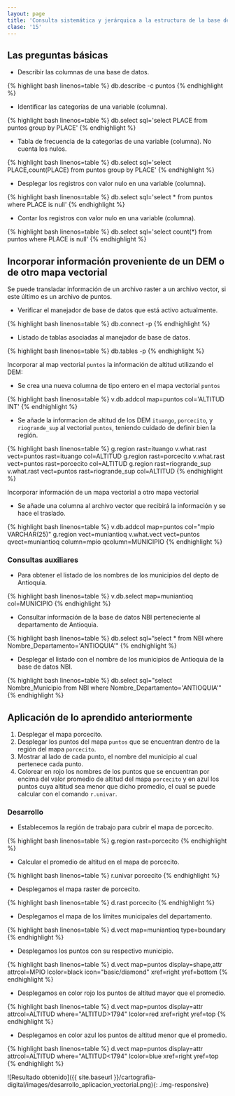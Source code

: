```yaml
---
layout: page
title: 'Consulta sistemática y jerárquica a la estructura de la base de datos de un mapa vectorial'
clase: '15'
---
```


Las preguntas básicas
---------------------

- Describir las columnas de una base de datos.

{% highlight bash linenos=table %}
db.describe -c puntos
{% endhighlight %}

- Identificar las categorías de una variable (columna).

{% highlight bash linenos=table %}
db.select sql='select PLACE from puntos group by PLACE'
{% endhighlight %}

- Tabla de frecuencia de la categorías de una variable (columna). No cuenta los nulos.

{% highlight bash linenos=table %}
db.select sql='select PLACE,count(PLACE) from puntos group by PLACE'
{% endhighlight %}

- Desplegar los registros con valor nulo en una variable (columna).

{% highlight bash linenos=table %}
db.select sql='select * from puntos where PLACE is null'
{% endhighlight %}

- Contar los registros con valor nulo en una variable (columna).

{% highlight bash linenos=table %}
db.select sql='select count(*) from puntos where PLACE is null'
{% endhighlight %}

Incorporar información proveniente de un DEM o de otro mapa vectorial
---------------------------------------------------------------------

Se puede transladar información de un archivo raster a un archivo vector, si este último es un archivo de puntos.

- Verificar el manejador de base de datos que está activo actualmente.

{% highlight bash linenos=table %}
db.connect -p
{% endhighlight %}

- Listado de tablas asociadas al manejador de base de datos.

{% highlight bash linenos=table %}
db.tables -p
{% endhighlight %}

Incorporar al map vectorial `puntos` la información de altitud utilizando el DEM:

- Se crea una nueva columna de tipo entero en el mapa vectorial `puntos`

{% highlight bash linenos=table %}
v.db.addcol map=puntos col='ALTITUD INT'
{% endhighlight %}

- Se añade la informacion de altitud de los DEM `ituango`, `porcecito`, y `riogrande_sup` al vectorial `puntos`, teniendo cuidado de definir bien la región.

{% highlight bash linenos=table %}
g.region rast=ituango
v.what.rast vect=puntos rast=ituango col=ALTITUD
g.region rast=porcecito
v.what.rast vect=puntos rast=porcecito col=ALTITUD
g.region rast=riogrande_sup
v.what.rast vect=puntos rast=riogrande_sup col=ALTITUD
{% endhighlight %}

Incorporar información de un mapa vectorial a otro mapa vectorial

- Se añade una columna al archivo vector que recibirá la información y se hace el traslado.

{% highlight bash linenos=table %}
v.db.addcol map=puntos col="mpio VARCHAR(25)"
g.region vect=muniantioq
v.what.vect vect=puntos qvect=muniantioq column=mpio qcolumn=MUNICIPIO
{% endhighlight %}

### Consultas auxiliares

- Para obtener el listado de los nombres de los municipios del depto de Antioquia.

{% highlight bash linenos=table %}
v.db.select map=muniantioq col=MUNICIPIO
{% endhighlight %}

- Consultar información de la base de datos NBI perteneciente al departamento de Antioquia.

{% highlight bash linenos=table %}
db.select sql=“select * from NBI where Nombre_Departamento='ANTIOQUIA'"
{% endhighlight %}

- Desplegar el listado con el nombre de los municipios de Antioquia de la base de datos NBI.

{% highlight bash linenos=table %}
db.select sql="select Nombre_Municipio from NBI where Nombre_Departamento='ANTIOQUIA'"
{% endhighlight %}

Aplicación de lo aprendido anteriormente
----------------------------------------

1. Desplegar el mapa porcecito.
2. Desplegar los puntos del mapa `puntos` que se encuentran dentro de la región del mapa `porcecito`.
3. Mostrar al lado de cada punto, el nombre del municipio al cual pertenece cada punto.
4. Colorear en rojo los nombres de los puntos que se encuentran por encima del valor promedio de altitud del mapa `porcecito` y en azul los puntos cuya altitud sea menor que dicho promedio, el cual se puede calcular con el comando `r.univar`.

### Desarrollo

- Establecemos la región de trabajo para cubrir el mapa de porcecito.

{% highlight bash linenos=table %}
g.region rast=porcecito
{% endhighlight %}

- Calcular el promedio de altitud en el mapa de porcecito.

{% highlight bash linenos=table %}
r.univar porcecito
{% endhighlight %}

- Desplegamos el mapa raster de porcecito.

{% highlight bash linenos=table %}
d.rast porcecito
{% endhighlight %}

- Desplegamos el mapa de los límites municipales del departamento.

{% highlight bash linenos=table %}
d.vect map=muniantioq type=boundary
{% endhighlight %}

- Desplegamos los puntos con su respectivo municipio.

{% highlight bash linenos=table %}
d.vect map=puntos display=shape,attr attrcol=MPIO lcolor=black icon="basic/diamond" xref=right yref=bottom
{% endhighlight %}

- Desplegamos en color rojo los puntos de altitud mayor que el promedio.

{% highlight bash linenos=table %}
d.vect map=puntos display=attr attrcol=ALTITUD where="ALTITUD>1794" lcolor=red xref=right yref=top
{% endhighlight %}

- Desplegamos en color azul los puntos de altitud menor que el promedio.

{% highlight bash linenos=table %}
d.vect map=puntos display=attr attrcol=ALTITUD where="ALTITUD<1794" lcolor=blue xref=right yref=top
{% endhighlight %}

![Resultado obtenido]({{ site.baseurl }}/cartografia-digital/images/desarrollo_aplicacion_vectorial.png){: .img-responsive}
